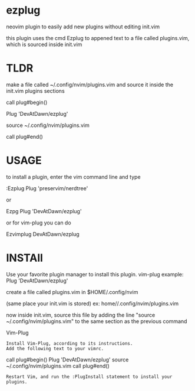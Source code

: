# ezplug
neovim plugin to easily add new plugins without editing init.vim

this plugin uses the cmd Ezplug to appened text to a file called plugins.vim, which is sourced inside init.vim

# TLDR
make a file called ~/.config/nvim/plugins.vim and source it inside the init.vim plugins sections 

call plug#begin()

  Plug 'DevAtDawn/ezplug'
  
  source ~/.config/nvim/plugins.vim
  
call plug#end()


# USAGE
to install a plugin, enter the vim command line and type

:Ezplug Plug 'preservim/nerdtree'

or

Ezpg Plug 'DevAtDawn/ezplug'

or for vim-plug you can do

Ezvimplug DevAtDawn/ezplug

# INSTAll
Use your favorite plugin manager to install this plugin. vim-plug example: Plug 'DevAtDawn/ezplug'

create a file called plugins.vim in $HOME/.config/nvim

(same place your init.vim is stored) ex: home/<user>/.config/nvim/plugins.vim
  
now inside init.vim, source this file by adding the line "source ~/.config/nvim/plugins.vim" to the same section as the previous command

Vim-Plug

    Install Vim-Plug, according to its instructions.
    Add the following text to your vimrc.
    
call plug#begin()
  Plug 'DevAtDawn/ezplug'
  source ~/.config/nvim/plugins.vim
call plug#end()

    Restart Vim, and run the :PlugInstall statement to install your plugins.

 





